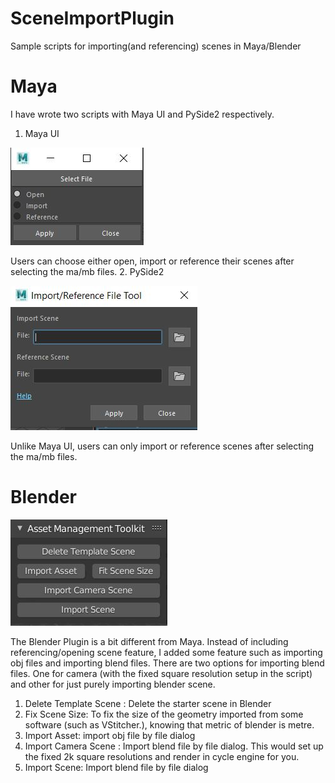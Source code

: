 # SceneImportPlugin
Sample scripts for importing(and referencing) scenes in Maya/Blender
# Maya
I have wrote two scripts with Maya UI and PySide2 respectively.
1. Maya UI

![alt text](https://raw.githubusercontent.com/moonyuet/SceneImportPlugin/main/scene_import_dialog/screenshot/maya_screenshot_1.jpg)

Users can choose either open, import or reference their scenes after selecting the ma/mb files.
2. PySide2

![alt text](https://raw.githubusercontent.com/moonyuet/SceneImportPlugin/main/scene_import_dialog/screenshot/maya_screenshot_2.jpg)

Unlike Maya UI, users can only import or reference scenes after selecting the ma/mb files.
# Blender

![alt text](https://raw.githubusercontent.com/moonyuet/SceneImportPlugin/main/scene_import_dialog/screenshot/blender_screenshot.jpg)

The Blender Plugin is a bit different from Maya. Instead of including referencing/opening scene feature, I added some feature such as importing obj files and importing blend files. There are two options for importing blend files. One for camera (with the fixed square resolution setup in the script) and other for just purely importing blender scene. 

1. Delete Template Scene : Delete the starter scene in Blender
2. Fix Scene Size: To fix the size of the geometry imported from some software (such as VStitcher.), knowing that metric of blender is metre.
3. Import Asset: import obj file by file dialog
4. Import Camera Scene : Import blend file by file dialog. This would set up the fixed 2k square resolutions and render in cycle engine for you.
5. Import Scene: Import blend file by file dialog
